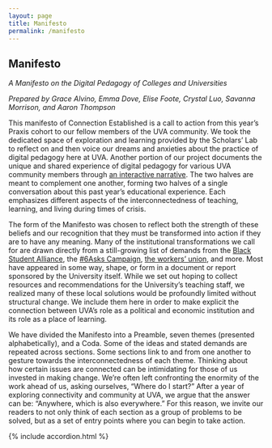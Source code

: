 ```yaml
---
layout: page
title: Manifesto
permalink: /manifesto
---
```

## Manifesto

<p><i>A Manifesto on the Digital Pedagogy of Colleges and Universities</i></p>
<p><i>Prepared by Grace Alvino, Emma Dove, Elise Foote, Crystal Luo, Savanna Morrison, and Aaron Thompson</i></p>

<p>This manifesto of Connection Established is a call to action from this year’s Praxis cohort to our fellow members of the UVA community. We took the dedicated space of exploration and learning provided by the Scholars’ Lab to reflect on and then voice our dreams and anxieties about the practice of digital pedagogy here at UVA. Another portion of our project documents the unique and shared experience of digital pedagogy for various UVA community members through <a href="/story">an interactive narrative</a>. The two halves are meant to complement one another, forming two halves of a single conversation about this past year’s educational experience. Each emphasizes different aspects of the interconnectedness of teaching, learning, and living during times of crisis.</p> 

<p>The form of the Manifesto was chosen to reflect both the strength of these beliefs and our recognition that they must be transformed into action if they are to have any meaning. Many of the institutional transformations we call for are drawn directly from a still-growing list of demands from the <a href="https://twitter.com/BSAatUVA/status/1267496865601290241?s=20">Black Student Alliance</a>, the <a href="https://docs.google.com/document/d/1qrFAM_DYhfJtHwj_B5Kf_P7fhmz25V7dUygXq_cZPkc/edit">#6Asks Campaign</a>, <a href="https://ucwva.org">the workers’ union</a>, and more. Most have appeared in some way, shape, or form in a document or report sponsored by the University itself. While we set out hoping to collect resources and recommendations for the University’s teaching staff, we realized many of these local solutions would be profoundly limited without structural change. We include them here in order to make explicit the connection between UVA’s role as a political and economic institution and its role as a place of learning.</p>

<p>We have divided the Manifesto into a Preamble, seven themes (presented alphabetically), and a Coda. Some of the ideas and stated demands are repeated across sections. Some sections link to and from one another to gesture towards the interconnectedness of each theme. Thinking about how certain issues are connected can be intimidating for those of us invested in making change. We’re often left confronting the enormity of the work ahead of us, asking ourselves, “Where do I start?” After a year of exploring connectivity and community at UVA, we argue that the answer can be: “Anywhere, which is also everywhere.” For this reason, we invite our readers to not only think of each section as a group of problems to be solved, but as a set of entry points where you can begin to take action.</p>

<!-- 

<script>
    // load json from session storage and parse json object 
    var deathSpan = document.getElementById('covidDeaths'); 
    var CovidData = JSON.parse(sessionStorage.getItem('CovidData')); 
    // get totalDeaths count and turn into 123,456 format
    var totalDeaths = CovidData[0].totalDeaths.toLocaleString(); 
    deathSpan.replaceWith(totalDeaths); 
</script> 
--> 
<script>
$(document).ready(function() {
$(function () {
    var $accordionSection = $(window.location.hash);
    console.log($accordionSection);
    if ($accordionSection.length > 0) {
       $(window).scrollTop($(window.location.hash).offset().top);
       $accordionSection.prop('checked', true);
    }
});
});
</script>
{% include accordion.html %}

